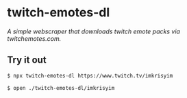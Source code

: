# twitch-emotes-dl

_A simple webscraper that downloads twitch emote packs via twitchemotes.com._

## Try it out

```sh
$ npx twitch-emotes-dl https://www.twitch.tv/imkrisyim

$ open ./twitch-emotes-dl/imkrisyim
```
